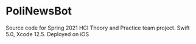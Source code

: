 # PoliNewsBot
Source code for Spring 2021 HCI Theory and Practice team project. Swift 5.0, Xcode 12.5. Deployed on iOS
